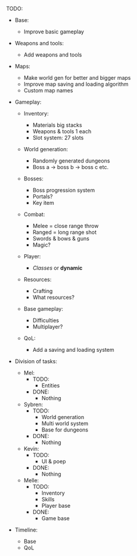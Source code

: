 TODO:
- Base:
    * Improve basic gameplay

- Weapons and tools:
    * Add weapons and tools

- Maps:
    * Make world gen for better and bigger maps
    * Improve map saving and loading algorithm
    * Custom map names


- Gameplay:
    - Inventory:
        * Materials big stacks
        * Weapons & tools 1 each
        * Slot system: 27 slots

    - World generation:
        * Randomly generated dungeons
        * Boss a -> boss b -> boss c etc.

    - Bosses:
        * Boss progression system
        * Portals?
        * Key item

    - Combat:
        * Melee = close range throw
        * Ranged = long range shot
        * Swords & bows & guns
        * Magic?

    - Player:
        * <i>Classes</i> or <b>dynamic</b>
    
    - Resources:
        * Crafting
        * What resources?

    - Base gameplay:
        * Difficulties
        * Multiplayer?
    
    - QoL:
        * Add a saving and loading system
    
- Division of tasks:
    * Mel:
        * TODO:
            - Entities
        * DONE:
            - Nothing
    * Sybren:
        * TODO:
            - World generation
            - Multi world system
            - Base for dungeons
        * DONE:
            - Nothing
    * Kevin:
        * TODO:
            - UI & poep
        * DONE:
            - Nothing
    * Melle:
        * TODO:
            - Inventory
            - Skills
            - Player base
        * DONE:
            - Game base  

- Timeline:
    * Base
    * QoL